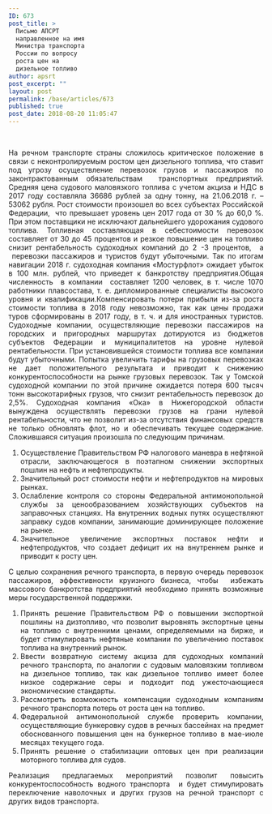 ```yaml
---
ID: 673
post_title: >
  Письмо АПСРТ
  направленное на имя
  Министра транспорта
  России по вопросу
  роста цен на
  дизельное топливо
author: apsrt
post_excerpt: ""
layout: post
permalink: /base/articles/673
published: true
post_date: 2018-08-20 11:05:47
---
```

&nbsp;
&nbsp;
<div align="justify">На речном транспорте страны сложилось критическое положение в связи с неконтролируемым ростом цен дизельного топлива, что ставит под угрозу осуществление перевозок грузов и пассажиров по законтрактованным обязательствам  транспортных предприятий. Средняя цена судового маловязкого топлива с учетом акциза и НДС в 2017 году составляла 36686 рублей за одну тонну, на 21.06.2018 г. – 53062 рубля. Рост стоимости произошел во всех субъектах Российской Федерации,  что превышает уровень цен 2017 года от 30 % до 60,0 %. При этом поставщики не исключают дальнейшего удорожания судового топлива. Топливная составляющая в себестоимости перевозок составляет от 30 до 45 процентов и резкое повышение цен на топливо снизит рентабельность судоходных компаний до 2 -3 процентов,  а  перевозки пассажиров и туристов будут убыточными. Так по итогам навигации 2018 г. судоходная компания «Мостурфлот» ожидает убыток в 100 млн. рублей, что приведет к банкротству предприятия.Общая численность  в компании  составляет 1200 человек, в т. числе 1070 работники плавсостава, т. е. дипломированные специалисты высокого уровня и квалификации.</center>Компенсировать потери прибыли из-за роста стоимости топлива в 2018 году невозможно, так как цены продажи туров сформированы в 2017 году, в т. ч. и для иностранных туристов. Судоходные компании, осуществляющие перевозки пассажиров на городских и пригородных маршрутах дотируются из бюджетов субъектов Федерации и муниципалитетов на уровне нулевой рентабельности. При установившейся стоимости топлива все компании будут убыточными. Попытка увеличить тарифы на грузовых перевозках не дает положительного результата и приводит к снижению конкурентоспособности на рынке грузовых перевозок. Так у Томской судоходной компании по этой причине ожидается потеря 600 тысяч тонн высокотарифных грузов, что снизит рентабельность перевозок до 2,5%. Судоходная компания «Ока» в Нижегородской области вынуждена осуществлять перевозки грузов на грани нулевой рентабельности, что не позволит из-за отсутствия финансовых средств не только обновлять флот, но и обеспечивать текущее содержание.
Сложившаяся ситуация произошла по следующим причинам.
<ol>
 	<li>Осуществление Правительством РФ налогового маневра в нефтяной отрасли, заключающегося в поэтапном снижении экспортных пошлин на нефть и нефтепродукты.</li>
 	<li>Значительный рост стоимости нефти и нефтепродуктов на мировых рынках.</li>
 	<li>Ослабление контроля со стороны Федеральной антимонопольной службы за ценообразованием хозяйствующих субъектов на заправочных станциях. На внутренних водных путях осуществляют заправку судов компании, занимающие доминирующее положение на рынке.</li>
 	<li>Значительное увеличение экспортных поставок нефти и нефтепродуктов, что создает дефицит их на внутреннем рынке и приводит к росту цен.</li>
</ol>
С целью сохранения речного транспорта, в первую очередь перевозок пассажиров, эффективности круизного бизнеса, чтобы  избежать массового банкротства предприятий необходимо принять возможные меры государственной поддержки.
<ol>
 	<li>Принять решение Правительством РФ о повышении экспортной пошлины на дизтопливо, что позволит выровнять экспортные цены на топливо с внутренними ценами, определяемыми на бирже, и будет стимулировать нефтяные компании по увеличению поставок топлива на внутренний рынок.</li>
 	<li>Ввести возвратную систему акциза для судоходных компаний речного транспорта, по аналогии с судовым маловязким топливом на дизельное топливо, так как дизельное топливо имеет более низкое содержание серы и подходит под ужесточающиеся экономические стандарты.</li>
 	<li>Рассмотреть возможность компенсации судоходным компаниям речного транспорта потерь от роста цен на топливо.</li>
 	<li>Федеральной антимонопольной службе проверить компании, осуществляющие бункеровку судов в речных бассейнах на предмет обоснованного повышения цен на бункерное топливо в мае-июле месяцах текущего года.</li>
 	<li>Принять решение о стабилизации оптовых цен при реализации моторного топлива для судов.</li>
</ol>
Реализация предлагаемых мероприятий позволит повысить конкурентоспособность водного транспорта  и будет стимулировать переключение наволочных и других грузов на речной транспорт с других видов транспорта.</div>
